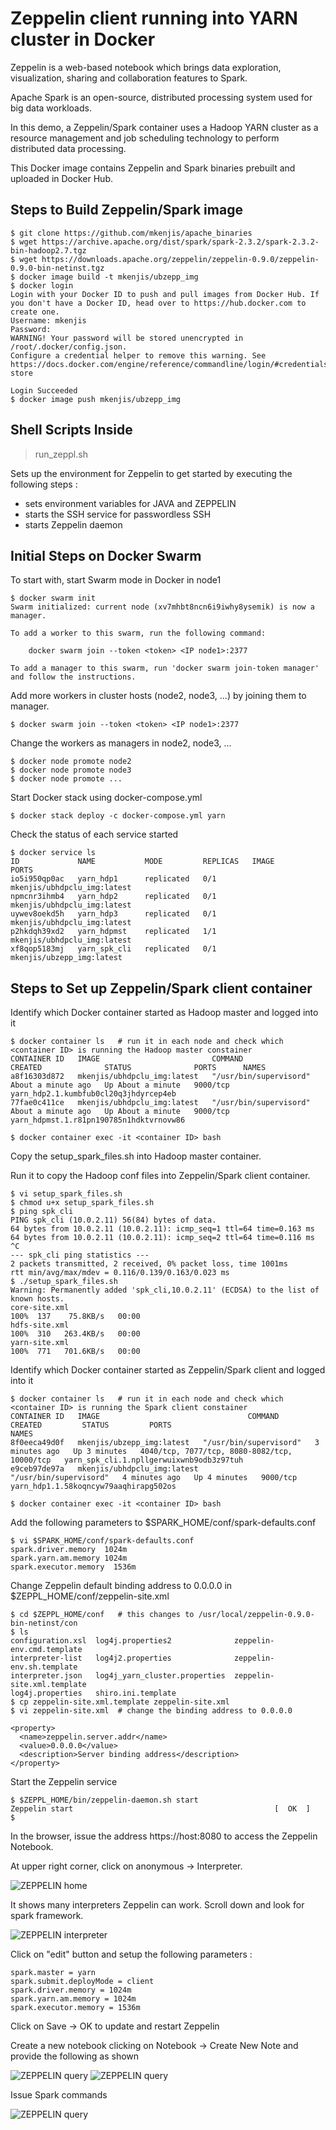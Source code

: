 # Zeppelin client running into YARN cluster in Docker

Zeppelin is a web-based notebook which brings data exploration, visualization, sharing and collaboration features to Spark.

Apache Spark is an open-source, distributed processing system used for big data workloads.

In this demo, a Zeppelin/Spark container uses a Hadoop YARN cluster as a resource management and job scheduling technology to perform distributed data processing.

This Docker image contains Zeppelin and Spark binaries prebuilt and uploaded in Docker Hub.

## Steps to Build Zeppelin/Spark image
```shell
$ git clone https://github.com/mkenjis/apache_binaries
$ wget https://archive.apache.org/dist/spark/spark-2.3.2/spark-2.3.2-bin-hadoop2.7.tgz
$ wget https://downloads.apache.org/zeppelin/zeppelin-0.9.0/zeppelin-0.9.0-bin-netinst.tgz
$ docker image build -t mkenjis/ubzepp_img
$ docker login
Login with your Docker ID to push and pull images from Docker Hub. If you don't have a Docker ID, head over to https://hub.docker.com to create one.
Username: mkenjis
Password: 
WARNING! Your password will be stored unencrypted in /root/.docker/config.json.
Configure a credential helper to remove this warning. See
https://docs.docker.com/engine/reference/commandline/login/#credentials-store

Login Succeeded
$ docker image push mkenjis/ubzepp_img
```

## Shell Scripts Inside 

> run_zeppl.sh

Sets up the environment for Zeppelin to get started by executing the following steps :
- sets environment variables for JAVA and ZEPPELIN
- starts the SSH service for passwordless SSH
- starts Zeppelin daemon

## Initial Steps on Docker Swarm

To start with, start Swarm mode in Docker in node1
```shell
$ docker swarm init
Swarm initialized: current node (xv7mhbt8ncn6i9iwhy8ysemik) is now a manager.

To add a worker to this swarm, run the following command:

    docker swarm join --token <token> <IP node1>:2377

To add a manager to this swarm, run 'docker swarm join-token manager' and follow the instructions.
```

Add more workers in cluster hosts (node2, node3, ...) by joining them to manager.
```shell
$ docker swarm join --token <token> <IP node1>:2377
```

Change the workers as managers in node2, node3, ...
```shell
$ docker node promote node2
$ docker node promote node3
$ docker node promote ...
```

Start Docker stack using docker-compose.yml 
```shell
$ docker stack deploy -c docker-compose.yml yarn
```

Check the status of each service started
```shell
$ docker service ls
ID             NAME           MODE         REPLICAS   IMAGE                                 PORTS
io5i950qp0ac   yarn_hdp1      replicated   0/1        mkenjis/ubhdpclu_img:latest           
npmcnr3ihmb4   yarn_hdp2      replicated   0/1        mkenjis/ubhdpclu_img:latest           
uywev8oekd5h   yarn_hdp3      replicated   0/1        mkenjis/ubhdpclu_img:latest           
p2hkdqh39xd2   yarn_hdpmst    replicated   1/1        mkenjis/ubhdpclu_img:latest           
xf8qop5183mj   yarn_spk_cli   replicated   0/1        mkenjis/ubzepp_img:latest
```

## Steps to Set up Zeppelin/Spark client container

Identify which Docker container started as Hadoop master and logged into it
```shell
$ docker container ls   # run it in each node and check which <container ID> is running the Hadoop master constainer
CONTAINER ID   IMAGE                         COMMAND                  CREATED              STATUS              PORTS      NAMES
a8f16303d872   mkenjis/ubhdpclu_img:latest   "/usr/bin/supervisord"   About a minute ago   Up About a minute   9000/tcp   yarn_hdp2.1.kumbfub0cl20q3jhdyrcep4eb
77fae0c411ce   mkenjis/ubhdpclu_img:latest   "/usr/bin/supervisord"   About a minute ago   Up About a minute   9000/tcp   yarn_hdpmst.1.r81pn190785n1hdktvrnovw86

$ docker container exec -it <container ID> bash
```

Copy the setup_spark_files.sh into Hadoop master container.

Run it to copy the Hadoop conf files into Zeppelin/Spark client container.
```shell
$ vi setup_spark_files.sh
$ chmod u+x setup_spark_files.sh
$ ping spk_cli          
PING spk_cli (10.0.2.11) 56(84) bytes of data.
64 bytes from 10.0.2.11 (10.0.2.11): icmp_seq=1 ttl=64 time=0.163 ms
64 bytes from 10.0.2.11 (10.0.2.11): icmp_seq=2 ttl=64 time=0.116 ms
^C
--- spk_cli ping statistics ---
2 packets transmitted, 2 received, 0% packet loss, time 1001ms
rtt min/avg/max/mdev = 0.116/0.139/0.163/0.023 ms
$ ./setup_spark_files.sh
Warning: Permanently added 'spk_cli,10.0.2.11' (ECDSA) to the list of known hosts.
core-site.xml                                                      100%  137    75.8KB/s   00:00    
hdfs-site.xml                                                      100%  310   263.4KB/s   00:00    
yarn-site.xml                                                      100%  771   701.6KB/s   00:00
```

Identify which Docker container started as Zeppelin/Spark client and logged into it
```shell
$ docker container ls   # run it in each node and check which <container ID> is running the Spark client constainer
CONTAINER ID   IMAGE                                 COMMAND                  CREATED         STATUS         PORTS                                          NAMES
8f0eeca49d0f   mkenjis/ubzepp_img:latest   "/usr/bin/supervisord"   3 minutes ago   Up 3 minutes   4040/tcp, 7077/tcp, 8080-8082/tcp, 10000/tcp   yarn_spk_cli.1.npllgerwuixwnb9odb3z97tuh
e9ceb97de97a   mkenjis/ubhdpclu_img:latest           "/usr/bin/supervisord"   4 minutes ago   Up 4 minutes   9000/tcp                                       yarn_hdp1.1.58koqncyw79aaqhirapg502os

$ docker container exec -it <container ID> bash
```

Add the following parameters to $SPARK_HOME/conf/spark-defaults.conf
```shell
$ vi $SPARK_HOME/conf/spark-defaults.conf
spark.driver.memory  1024m
spark.yarn.am.memory 1024m
spark.executor.memory  1536m
```

Change Zeppelin default binding address to 0.0.0.0 in $ZEPPL_HOME/conf/zeppelin-site.xml
```shell
$ cd $ZEPPL_HOME/conf   # this changes to /usr/local/zeppelin-0.9.0-bin-netinst/con
$ ls   
configuration.xsl  log4j.properties2              zeppelin-env.cmd.template
interpreter-list   log4j2.properties              zeppelin-env.sh.template
interpreter.json   log4j_yarn_cluster.properties  zeppelin-site.xml.template
log4j.properties   shiro.ini.template
$ cp zeppelin-site.xml.template zeppelin-site.xml         
$ vi zeppelin-site.xml  # change the binding address to 0.0.0.0

<property>
  <name>zeppelin.server.addr</name>
  <value>0.0.0.0</value>
  <description>Server binding address</description>
</property>
```

Start the Zeppelin service
```shell
$ $ZEPPL_HOME/bin/zeppelin-daemon.sh start
Zeppelin start                                             [  OK  ]
$
```

In the browser, issue the address https://host:8080 to access the Zeppelin Notebook.

At upper right corner, click on anonymous -> Interpreter.

![ZEPPELIN home](docs/hdinsight-hive-zeppelin.png)

It shows many interpreters Zeppelin can work. Scroll down and look for spark framework.

![ZEPPELIN interpreter](docs/zeppelin-anon-interpreters.png)

Click on "edit" button and setup the following parameters :
```shell
spark.master = yarn
spark.submit.deployMode = client
spark.driver.memory = 1024m
spark.yarn.am.memory = 1024m
spark.executor.memory = 1536m
```

Click on Save -> OK to update and restart Zeppelin

Create a new notebook clicking on Notebook -> Create New Note and provide the following as shown

![ZEPPELIN query](docs/hdinsight-hive-zeppelin-create-notebook1.png)
![ZEPPELIN query](docs/hdinsight-hive-zeppelin-create-notebook2.png)

Issue Spark commands

![ZEPPELIN query](docs/hdinsight-hive-zeppelin-query.png)




